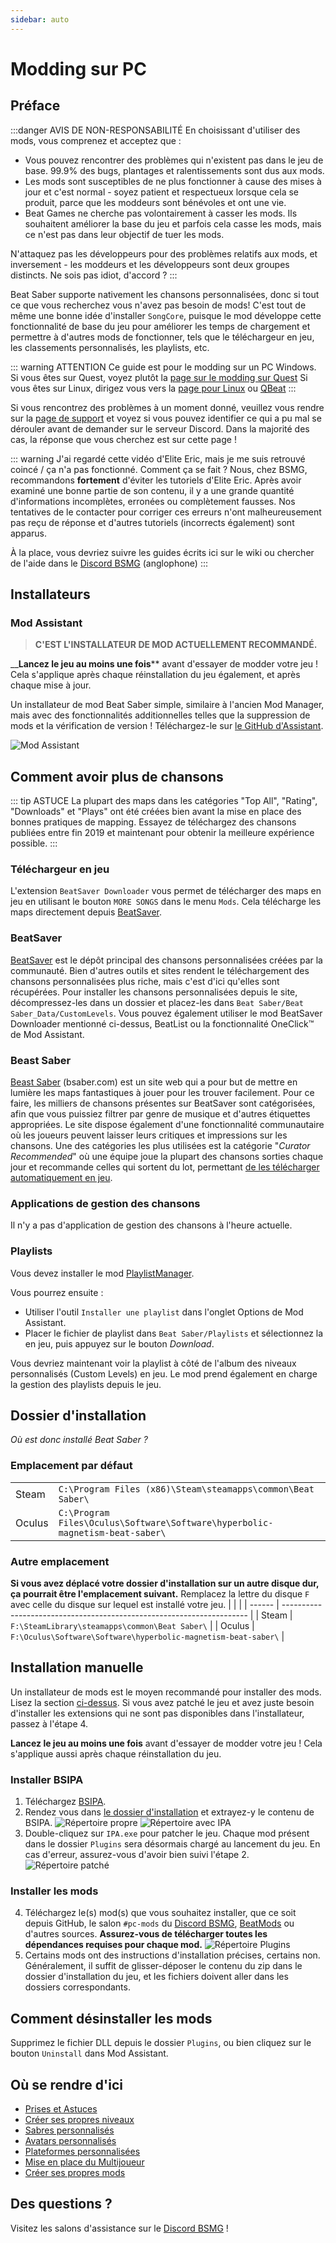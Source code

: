 ```yaml
---
sidebar: auto
---
```


# Modding sur PC

## Préface

:::danger AVIS DE NON-RESPONSABILITÉ 
En choisissant d'utiliser des mods, vous comprenez et acceptez que :

* Vous pouvez rencontrer des problèmes qui n'existent pas dans le jeu de base. 99.9% des bugs, plantages et ralentissements sont dus aux mods.
* Les mods sont susceptibles de ne plus fonctionner à cause des mises à jour et c'est normal - soyez patient et respectueux lorsque cela se produit, parce que les moddeurs sont bénévoles et ont une vie.
* Beat Games ne cherche pas volontairement à casser les mods. Ils souhaitent améliorer la base du jeu et parfois cela casse les mods, mais ce n'est pas dans leur objectif de tuer les mods.

N'attaquez pas les développeurs pour des problèmes relatifs aux mods, et inversement - les moddeurs et les développeurs sont deux groupes distincts. Ne sois pas idiot, d'accord ?
:::

Beat Saber supporte nativement les chansons personnalisées, donc si tout ce que vous recherchez vous n'avez pas besoin de mods! C'est tout de même une bonne idée d'installer `SongCore`, puisque le mod développe cette fonctionnalité de base du jeu pour améliorer les temps de chargement et permettre à d'autres mods de fonctionner, tels que le téléchargeur en jeu, les classements personnalisés, les playlists, etc.

::: warning ATTENTION
Ce guide est pour le modding sur un PC Windows.  
Si vous êtes sur Quest, voyez plutôt la [page sur le modding sur Quest](/fr/quest-modding.md) Si vous êtes sur Linux, dirigez vous vers la [page pour Linux](/fr/modding/linux.md) ou [QBeat](https://github.com/geefr/beatsaber-linux-goodies/blob/master/README.md)
:::

Si vous rencontrez des problèmes à un moment donné, veuillez vous rendre sur la [page de support](./support) et voyez si vous pouvez identifier ce qui a pu mal se dérouler avant de demander sur le serveur Discord. Dans la majorité des cas, la réponse que vous cherchez est sur cette page !

::: warning J'ai regardé cette vidéo d'Elite Eric, mais je me suis retrouvé coincé / ça n'a pas fonctionné. Comment ça se fait ? 
Nous, chez BSMG, recommandons **fortement** d'éviter les tutoriels d'Elite Eric. Après avoir examiné une bonne partie de son contenu, il y a une grande quantité d'informations incomplètes, erronées ou complètement fausses. Nos tentatives de le contacter pour corriger ces erreurs n'ont malheureusement pas reçu de réponse et d'autres tutoriels (incorrects également) sont apparus.

À la place, vous devriez suivre les guides écrits ici sur le wiki ou chercher de l'aide dans le [Discord BSMG](https://discord.gg/beatsabermods) (anglophone)
:::

## Installateurs

### Mod Assistant
> **C'EST L'INSTALLATEUR DE MOD ACTUELLEMENT RECOMMANDÉ.**

__**Lancez le jeu au moins une fois**** avant d'essayer de modder votre jeu ! Cela s'applique après chaque réinstallation du jeu également, et après chaque mise à jour.

Un installateur de mod Beat Saber simple, similaire à l'ancien Mod Manager, mais avec des fonctionnalités additionnelles telles que la suppression de mods et la vérification de version ! Téléchargez-le sur [le GitHub d'Assistant](https://github.com/Assistant/ModAssistant/releases/latest).

![Mod Assistant](~@images/beginners-guide/modassistant.png)

## Comment avoir plus de chansons
::: tip ASTUCE
La plupart des maps dans les catégories "Top All", "Rating", "Downloads" et "Plays" ont été créées bien avant la mise en place des bonnes pratiques de mapping. Essayez de téléchargez des chansons publiées entre fin 2019 et maintenant pour obtenir la meilleure expérience possible.
:::

### Téléchargeur en jeu
L'extension `BeatSaver Downloader` vous permet de télécharger des maps en jeu en utilisant le bouton `MORE SONGS` dans le menu `Mods`. Cela télécharge les maps directement depuis [BeatSaver](https://beatsaver.com).

### BeatSaver
[BeatSaver](https://beatsaver.com) est le dépôt principal des chansons personnalisées créées par la communauté. Bien d'autres outils et sites rendent le téléchargement des chansons personnalisées plus riche, mais c'est d'ici qu'elles sont récupérées. Pour installer les chansons personnalisées depuis le site, décompressez-les dans un dossier et placez-les dans `Beat Saber/Beat Saber_Data/CustomLevels`. Vous pouvez également utiliser le mod BeatSaver Downloader mentionné ci-dessus, BeatList ou la fonctionnalité OneClick™ de Mod Assistant.

### Beast Saber
[Beast Saber](https://www.bsaber.com) (bsaber.com) est un site web qui a pour but de mettre en lumière les maps fantastiques à jouer pour les trouver facilement. Pour ce faire, les milliers de chansons présentes sur BeatSaver sont catégorisées, afin que vous puissiez filtrer par genre de musique et d'autres étiquettes appropriées. Le site dispose également d'une fonctionnalité communautaire où les joueurs peuvent laisser leurs critiques et impressions sur les chansons. Une des catégories les plus utilisées est la catégorie "*Curator Recommended*" où une équipe joue la plupart des chansons sorties chaque jour et recommande celles qui sortent du lot, permettant [de les télécharger automatiquement en jeu](https://bsaber.com/beatsync/).

### Applications de gestion des chansons

Il n'y a pas d'application de gestion des chansons à l'heure actuelle.

### Playlists
Vous devez installer le mod [PlaylistManager](https://github.com/rithik-b/PlaylistManager/releases/latest).

Vous pourrez ensuite :

* Utiliser l'outil `Installer une playlist` dans l'onglet Options de Mod Assistant.
* Placer le fichier de playlist dans `Beat Saber/Playlists` et sélectionnez la en jeu, puis appuyez sur le bouton *Download*.

Vous devriez maintenant voir la playlist à côté de l'album des niveaux personnalisés (Custom Levels) en jeu. Le mod prend également en charge la gestion des playlists depuis le jeu.

## Dossier d'installation
_Où est donc installé Beat Saber ?_

### Emplacement par défaut
|        |                                                                                      |
| ------ | ------------------------------------------------------------------------------------ |
| Steam  | `C:\Program Files (x86)\Steam\steamapps\common\Beat Saber\`                  |
| Oculus | `C:\Program Files\Oculus\Software\Software\hyperbolic-magnetism-beat-saber\` |

### Autre emplacement
**Si vous avez déplacé votre dossier d'installation sur un autre disque dur, ça pourrait être l'emplacement suivant.** Remplacez la lettre du disque `F` avec celle du disque sur lequel est installé votre jeu.
|        |                                                                       |
| ------ | --------------------------------------------------------------------- |
| Steam  | `F:\SteamLibrary\steamapps\common\Beat Saber\`                 |
| Oculus | `F:\Oculus\Software\Software\hyperbolic-magnetism-beat-saber\` |

## Installation manuelle
Un installateur de mods est le moyen recommandé pour installer des mods. Lisez la section [ci-dessus](#installateurs). Si vous avez patché le jeu et avez juste besoin d'installer les extensions qui ne sont pas disponibles dans l'installateur, passez à l'étape 4.

**Lancez le jeu au moins une fois** avant d'essayer de modder votre jeu ! Cela s'applique aussi après chaque réinstallation du jeu.

### Installer BSIPA

1. Téléchargez [BSIPA](https://github.com/bsmg/BeatSaber-IPA-Reloaded/releases).
2. Rendez vous dans [le dossier d'installation](#dossier-d-installation) et extrayez-y le contenu de BSIPA. ![Répertoire propre](~@images/beginners-guide/directory-clean.png "Répertoire propre") ![Répertoire avec IPA](~@images/beginners-guide/directory-ipa.png "Répertoire avec IPA")
3. Double-cliquez sur `IPA.exe` pour patcher le jeu. Chaque mod présent dans le dossier `Plugins` sera désormais chargé au lancement du jeu. En cas d'erreur, assurez-vous d'avoir bien suivi l'étape 2. ![Répertoire patché](~@images/beginners-guide/directory-patched.png "Répertoire patché")

### Installer les mods

4. Téléchargez le(s) mod(s) que vous souhaitez installer, que ce soit depuis GitHub, le salon `#pc-mods` du [Discord BSMG](https://discord.com/invite/beatsabermods), [BeatMods](https://beatmods.com/#/mods) ou d'autres sources. **Assurez-vous de télécharger toutes les dépendances requises pour chaque mod.** ![Répertoire Plugins](~@images/beginners-guide/directory-plugins.png "Répertoire Plugins")
5. Certains mods ont des instructions d'installation précises, certains non. Généralement, il suffit de glisser-déposer le contenu du zip dans le dossier d'installation du jeu, et les fichiers doivent aller dans les dossiers correspondants.

## Comment désinstaller les mods
Supprimez le fichier DLL depuis le dossier `Plugins`, ou bien cliquez sur le bouton `Uninstall` dans Mod Assistant.

## Où se rendre d'ici

* [Prises et Astuces](./grips-and-tricks.md)
* [Créer ses propres niveaux](/fr/mapping/)
* [Sabres personnalisés](/fr/models/custom-sabers.md)
* [Avatars personnalisés](/fr/models/custom-avatars.md)
* [Plateformes personnalisées](/fr/models/custom-platforms.md)
* [Mise en place du Multijoueur](https://bs.assistant.moe/Multiplayer/)
* [Créer ses propres mods](/fr/modding/)

## Des questions ?
Visitez les salons d'assistance sur le [Discord BSMG](https://discord.gg/beatsabermods) !
